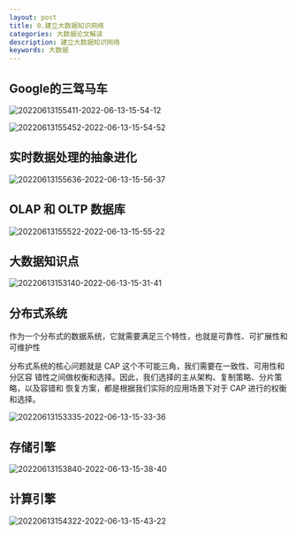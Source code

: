 ```yaml
---
layout: post
title: 0.建立大数据知识网络
categories: 大数据论文解读
description: 建立大数据知识网络
keywords: 大数据
---
```


## Google的三驾马车

![20220613155411-2022-06-13-15-54-12](https://cdn.jsdelivr.net/gh/ironartisan/picRepo/20220613155411-2022-06-13-15-54-12.png)


![20220613155452-2022-06-13-15-54-52](https://cdn.jsdelivr.net/gh/ironartisan/picRepo/20220613155452-2022-06-13-15-54-52.png)

## 实时数据处理的抽象进化

![20220613155636-2022-06-13-15-56-37](https://cdn.jsdelivr.net/gh/ironartisan/picRepo/20220613155636-2022-06-13-15-56-37.png)

## OLAP 和 OLTP 数据库

![20220613155522-2022-06-13-15-55-22](https://cdn.jsdelivr.net/gh/ironartisan/picRepo/20220613155522-2022-06-13-15-55-22.png)

## 大数据知识点

![20220613153140-2022-06-13-15-31-41](https://cdn.jsdelivr.net/gh/ironartisan/picRepo/20220613153140-2022-06-13-15-31-41.png)

## 分布式系统

作为一个分布式的数据系统，它就需要满足三个特性，也就是可靠性、可扩展性和可维护性

分布式系统的核心问题就是 CAP 这个不可能三角，我们需要在一致性、可用性和分区容
错性之间做权衡和选择。因此，我们选择的主从架构、复制策略、分片策略，以及容错和
恢复方案，都是根据我们实际的应用场景下对于 CAP 进行的权衡和选择。



![20220613153335-2022-06-13-15-33-36](https://cdn.jsdelivr.net/gh/ironartisan/picRepo/20220613153335-2022-06-13-15-33-36.png)

## 存储引擎

![20220613153840-2022-06-13-15-38-40](https://cdn.jsdelivr.net/gh/ironartisan/picRepo/20220613153840-2022-06-13-15-38-40.png)


## 计算引擎

![20220613154322-2022-06-13-15-43-22](https://cdn.jsdelivr.net/gh/ironartisan/picRepo/20220613154322-2022-06-13-15-43-22.png)

